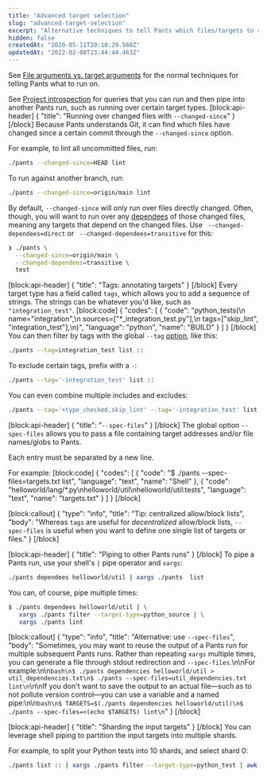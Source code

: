 ```yaml
---
title: "Advanced target selection"
slug: "advanced-target-selection"
excerpt: "Alternative techniques to tell Pants which files/targets to run on."
hidden: false
createdAt: "2020-05-11T20:10:29.560Z"
updatedAt: "2022-02-08T23:44:44.463Z"
---
```

See [File arguments vs. target arguments](doc:goals#goal-arguments) for the normal techniques for telling Pants what to run on. 

See [Project introspection](doc:project-introspection) for queries that you can run and then pipe into another Pants run, such as running over certain target types.
[block:api-header]
{
  "title": "Running over changed files with `--changed-since`"
}
[/block]
Because Pants understands Git, it can find which files have changed since a certain commit through the `--changed-since` option.

For example, to lint all uncommitted files, run:

```bash
./pants --changed-since=HEAD lint
```

To run against another branch, run:

```bash
./pants --changed-since=origin/main lint
```

By default, `--changed-since` will only run over files directly changed. Often, though, you will want to run over any [dependees](doc:project-introspection) of those changed files, meaning any targets that depend on the changed files. Use ` --changed-dependees=direct` or ` --changed-dependees=transitive` for this:

```bash
❯ ./pants \
  --changed-since=origin/main \
  --changed-dependees=transitive \
  test
```

[block:api-header]
{
  "title": "Tags: annotating targets"
}
[/block]
Every target type has a field called `tags`, which allows you to add a sequence of strings. The strings can be whatever you'd like, such as `"integration_test"`.
[block:code]
{
  "codes": [
    {
      "code": "python_tests(\n    name=\"integration\",\n    sources=[\"*_integration_test.py\"],\n    tags=[\"skip_lint\", \"integration_test\"],\n)",
      "language": "python",
      "name": "BUILD"
    }
  ]
}
[/block]
You can then filter by tags with the global `--tag` [option](doc:reference-global#section-tag), like this:

```bash
./pants --tag=integration_test list ::
```

To exclude certain tags, prefix with a `-`:

```bash
./pants --tag='-integration_test' list ::
```

You can even combine multiple includes and excludes:

```bash
./pants --tag='+type_checked,skip_lint' --tag='-integration_test' list ::
```
[block:api-header]
{
  "title": "`--spec-files`"
}
[/block]
The global option `--spec-files` allows you to pass a file containing target addresses and/or file names/globs to Pants.

Each entry must be separated by a new line.

For example:
[block:code]
{
  "codes": [
    {
      "code": "$ ./pants --spec-files=targets.txt list",
      "language": "text",
      "name": "Shell"
    },
    {
      "code": "helloworld/lang/*.py\nhelloworld/util\nhelloworld/util:tests",
      "language": "text",
      "name": "targets.txt"
    }
  ]
}
[/block]

[block:callout]
{
  "type": "info",
  "title": "Tip: centralized allow/block lists",
  "body": "Whereas `tags` are useful for _decentralized_ allow/block lists, `--spec-files` is useful when you want to define one single list of targets or files."
}
[/block]

[block:api-header]
{
  "title": "Piping to other Pants runs"
}
[/block]
To pipe a Pants run, use your shell's `|` pipe operator and `xargs`:

```bash
./pants dependees helloworld/util | xargs ./pants  list
```

You can, of course, pipe multiple times:

```bash
$ ./pants dependees helloworld/util | \
   xargs ./pants filter --target-type=python_source | \
   xargs ./pants lint
```
[block:callout]
{
  "type": "info",
  "title": "Alternative: use `--spec-files`",
  "body": "Sometimes, you may want to reuse the output of a Pants run for multiple subsequent Pants runs. Rather than repeating `xargs` multiple times, you can generate a file through stdout redirection and `--spec-files`.\n\nFor example:\n\n```bash\n$ ./pants dependencies helloworld/util > util_dependencies.txt\n$ ./pants --spec-files=util_dependencies.txt lint\n```\n\nIf you don't want to save the output to an actual file—such as to not pollute version control—you can use a variable and a named pipe:\n\n```bash\n$ TARGETS=$(./pants dependencies helloworld/util)\n$ ./pants --spec-files=<(echo $TARGETS) lint\n```"
}
[/block]

[block:api-header]
{
  "title": "Sharding the input targets"
}
[/block]
You can leverage shell piping to partition the input targets into multiple shards. 

For example, to split your Python tests into 10 shards, and select shard 0:

```bash
./pants list :: | xargs ./pants filter --target-type=python_test | awk 'NR % 10 == 0' | ./pants test
```